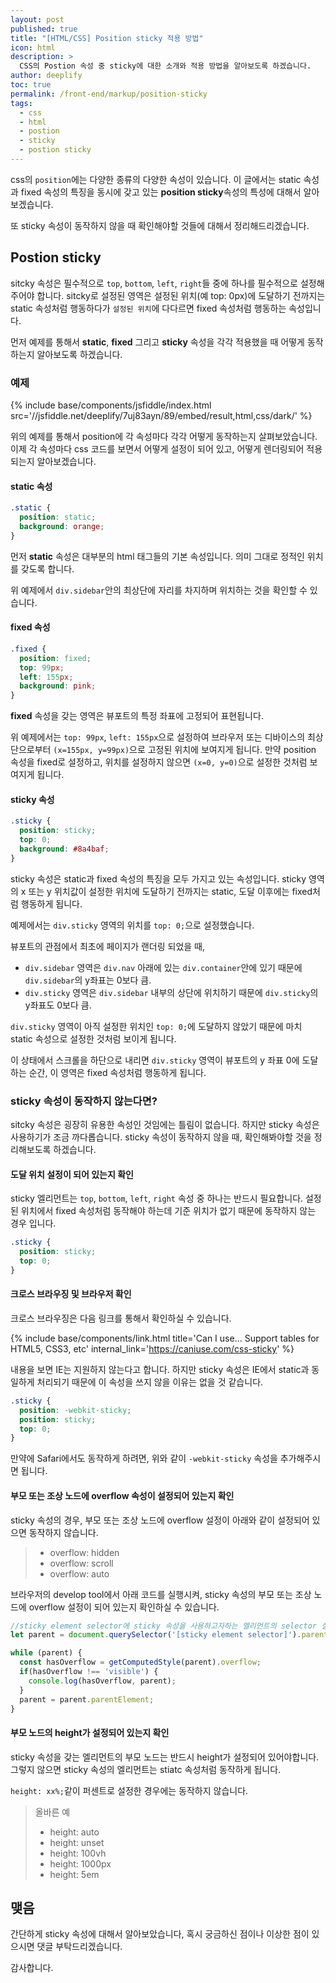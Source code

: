 ```yaml
---
layout: post
published: true
title: "[HTML/CSS] Position sticky 적용 방법"
icon: html
description: >
  CSS의 Postion 속성 중 sticky에 대한 소개와 적용 방법을 알아보도록 하겠습니다.
author: deeplify
toc: true
permalink: /front-end/markup/position-sticky
tags:
  - css
  - html
  - postion
  - sticky
  - postion sticky
---
```


css의 `position`에는 다양한 종류의 다양한 속성이 있습니다. 이 글에서는 static 속성과 fixed 속성의 특징을 동시에 갖고 있는 **position sticky**속성의 특성에 대해서 알아보겠습니다.

또 sticky 속성이 동작하지 않을 때 확인해야할 것들에 대해서 정리해드리겠습니다.

## Postion sticky

sitcky 속성은 필수적으로 `top`, `bottom`, `left`, `right`들 중에 하나를 필수적으로 설정해주어야 합니다. sitcky로 설정된 영역은 설정된 위치(예 top: 0px)에 도달하기 전까지는 static 속성처럼 행동하다가 `설정된 위치`에 다다르면 fixed 속성처럼 행동하는 속성입니다.

먼저 예제를 통해서 **static**, **fixed** 그리고 **sticky** 속성을 각각 적용했을 때 어떻게 동작하는지 알아보도록 하겠습니다.

### 예제

{% include base/components/jsfiddle/index.html src='//jsfiddle.net/deeplify/7uj83ayn/89/embed/result,html,css/dark/' %}

위의 예제를 통해서 position에 각 속성마다 각각 어떻게 동작하는지 살펴보았습니다. 이제 각 속성마다 css 코드를 보면서 어떻게 설정이 되어 있고, 어떻게 렌더링되어 적용되는지 알아보겠습니다.

#### static 속성

```css
.static {
  position: static;
  background: orange;
}
```

먼저 **static** 속성은 대부분의 html 태그들의 기본 속성입니다. 의미 그대로 정적인 위치를 갖도록 합니다.

위 예제에서 `div.sidebar`안의 최상단에 자리를 차지하며 위치하는 것을 확인할 수 있습니다.

#### fixed 속성

```css
.fixed {
  position: fixed;
  top: 99px;
  left: 155px;
  background: pink;
}
```

**fixed** 속성을 갖는 영역은 뷰포트의 특정 좌표에 고정되어 표현됩니다.

위 예제에서는 `top: 99px`, `left: 155px`으로 설정하여 브라우저 또는 디바이스의 최상단으로부터 `(x=155px, y=99px)`으로 고정된 위치에 보여지게 됩니다. 만약 position 속성을 fixed로 설정하고, 위치를 설정하지 않으면 `(x=0, y=0)`으로 설정한 것처럼 보여지게 됩니다.

#### sticky 속성

```css
.sticky {
  position: sticky;
  top: 0;
  background: #8a4baf;
}
```

sticky 속성은 static과 fixed 속성의 특징을 모두 가지고 있는 속성입니다. sticky 영역의 x 또는 y 위치값이 설정한 위치에 도달하기 전까지는 static, 도달 이후에는 fixed처럼 행동하게 됩니다.

예제에서는 `div.sticky` 영역의 위치를 `top: 0;`으로 설정했습니다.

뷰포트의 관점에서 최초에 페이지가 랜더링 되었을 때,

- `div.sidebar` 영역은 `div.nav` 아래에 있는 `div.container`안에 있기 때문에 `div.sidebar`의 y좌표는 0보다 큼.
- `div.sticky` 영역은 `div.sidebar` 내부의 상단에 위치하기 때문에 `div.sticky`의 y좌표도 0보다 큼.

`div.sticky` 영역이 아직 설정한 위치인 `top: 0;`에 도달하지 않았기 때문에 마치 static 속성으로 설정한 것처럼 보이게 됩니다.

이 상태에서 스크롤을 하단으로 내리면 `div.sticky` 영역이 뷰포트의 y 좌표 0에 도달하는 순간, 이 영역은 fixed 속성처럼 행동하게 됩니다.

### sticky 속성이 동작하지 않는다면?

sitcky 속성은 굉장히 유용한 속성인 것임에는 틀림이 없습니다. 하지만 sticky 속성은 사용하기가 조금 까다롭습니다. sticky 속성이 동작하지 않을 때, 확인해봐야할 것을 정리해보도록 하겠습니다.

#### 도달 위치 설정이 되어 있는지 확인

sticky 엘리먼트는 `top`, `bottom`, `left`, `right` 속성 중 하나는 반드시 필요합니다. 설정 된 위치에서 fixed 속성처럼 동작해야 하는데 기준 위치가 없기 때문에 동작하지 않는 경우 입니다.

```css
.sticky {
  position: sticky;
  top: 0;
}
```

#### 크로스 브라우징 및 브라우저 확인

크로스 브라우징은 다음 링크를 통해서 확인하실 수 있습니다.

{% include base/components/link.html title='Can I use... Support tables for HTML5, CSS3, etc' internal_link='https://caniuse.com/css-sticky' %}


내용을 보면 IE는 지원하지 않는다고 합니다. 하지만 sticky 속성은 IE에서 static과 동일하게 처리되기 때문에 이 속성을 쓰지 않을 이유는 없을 것 같습니다.

```css
.sticky {
  position: -webkit-sticky;
  position: sticky;
  top: 0;
}
```

만약에 Safari에서도 동작하게 하려면, 위와 같이 `-webkit-sticky` 속성을 추가해주시면 됩니다.

#### 부모 또는 조상 노드에 overflow 속성이 설정되어 있는지 확인

sticky 속성의 경우, 부모 또는 조상 노드에 overflow 설정이 아래와 같이 설정되어 있으면 동작하지 않습니다.

> - overflow: hidden
> - overflow: scroll
> - overflow: auto

브라우저의 develop tool에서 아래 코드를 실행시켜, sticky 속성의 부모 또는 조상 노드에 overflow 설정이 되어 있는지 확인하실 수 있습니다.

```js
//sticky element selector에 sticky 속성을 사용하고자하는 엘리먼트의 selector 설정
let parent = document.querySelector('[sticky element selector]').parentElement;

while (parent) {
  const hasOverflow = getComputedStyle(parent).overflow;
  if(hasOverflow !== 'visible') {
    console.log(hasOverflow, parent);
  }
  parent = parent.parentElement;
}
```

#### 부모 노드의 height가 설정되어 있는지 확인

sticky 속성을 갖는 엘리먼트의 부모 노드는 반드시 height가 설정되어 있어야합니다. 그렇지 않으면 sticky 속성의 엘리먼트는 stiatc 속성처럼 동작하게 됩니다.

`height: xx%;`같이 퍼센트로 설정한 경우에는 동작하지 않습니다.

> 올바른 예
> - height: auto
> - height: unset
> - height: 100vh
> - height: 1000px
> - height: 5em

## 맺음

간단하게 sticky 속성에 대해서 알아보았습니다, 혹시 궁금하신 점이나 이상한 점이 있으시면 댓글 부탁드리겠습니다.

감사합니다.
